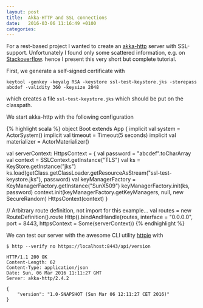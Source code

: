 ```yaml
---
layout: post
title:  Akka-HTTP and SSL connections
date:   2016-03-06 11:16:49 +0100
categories: 
---
```


For a rest-based project I wanted to create an [akka-http](http://doc.akka.io/docs/akka-stream-and-http-experimental/2.0.3/scala/http/) server with SSL-support. Unfortunately I found only some scattered information, e.g. on [Stackoverflow](http://www.stackoverflow.com). hence I present this very short but complete tutorial.

First, we generate a self-signed certificate with

	keytool -genkey -keyalg RSA -keystore ssl-test-keystore.jks -storepass abcdef -validity 360 -keysize 2048

which creates a file ```ssl-test-keystore.jks``` which should be put on the classpath.

We start akka-http with the following configuration

{% highlight scala %}
object Boot extends App {
  implicit val system = ActorSystem()
  implicit val timeout = Timeout(5 seconds)
  implicit val materializer = ActorMaterializer()

  val serverContext: HttpsContext = {
    val password = "abcdef".toCharArray
    val context = SSLContext.getInstance("TLS")
    val ks = KeyStore.getInstance("jks")
    ks.load(getClass.getClassLoader.getResourceAsStream("ssl-test-keystore.jks"), password)
    val keyManagerFactory = KeyManagerFactory.getInstance("SunX509")
    keyManagerFactory.init(ks, password)
    context.init(keyManagerFactory.getKeyManagers, null, new SecureRandom)
    HttpsContext(context)
  }

  // Arbitrary route definition, not import for this example...
  val routes = new RouteDefinition().route
  Http().bindAndHandle(routes, interface = "0.0.0.0", port = 8443, httpsContext = Some(serverContext))
{% endhighlight %}

We can test our server with the awesome CLI utility [httpie](https://github.com/jkbrzt/httpie) with

	$ http --verify no https://localhost:8443/api/version

	HTTP/1.1 200 OK
	Content-Length: 62
	Content-Type: application/json
	Date: Sun, 06 Mar 2016 11:11:27 GMT
	Server: akka-http/2.4.2

	{
	    "version": "1.0-SNAPSHOT (Sun Mar 06 12:11:27 CET 2016)"
	}	

